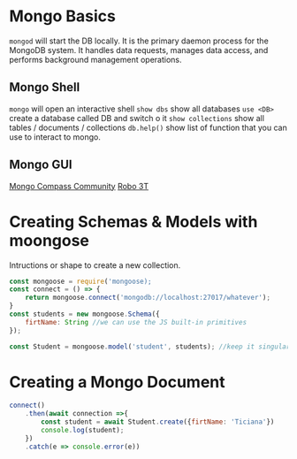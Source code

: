 # Mongo Basics

`mongod` will start the DB locally. It is the primary daemon process for the MongoDB system. It handles data requests, manages data access, and performs background management operations.

## Mongo Shell

`mongo` will open an interactive shell
`show dbs` show all databases
`use <DB>` create a database called DB and switch o it
`show collections` show all tables / documents / collections
`db.help()` show list of function that you can use to interact to mongo.

## Mongo GUI

[Mongo Compass Community](https://www.mongodb.com/products/compass)
[Robo 3T](https://robomongo.org/)

# Creating Schemas & Models with moongose

Intructions or shape to create a new collection.

```js
const mongoose = require('mongoose);
const connect = () => {
	return mongoose.connect('mongodb://localhost:27017/whatever');
}
const students = new mongoose.Schema({
	firtName: String //we can use the JS built-in primitives
});

const Student = mongoose.model('student', students); //keep it singular and lowercase
```

# Creating a Mongo Document

```js
connect()
	.then(await connection =>{
		const student = await Student.create({firtName: 'Ticiana'})
		console.log(student);
	})
	.catch(e => console.error(e))
```
